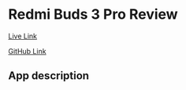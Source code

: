 # Redmi Buds 3 Pro Review

[Live Link](https://redmi-buds3-review-ad.netlify.app/)

[GitHub Link](https://github.com/programming-hero-web-course-4/product-analysis-website-aduyti)

## App description
